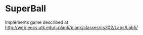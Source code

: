 # SuperBall
Implements game described at http://web.eecs.utk.edu/~plank/plank/classes/cs302/Labs/Lab5/
